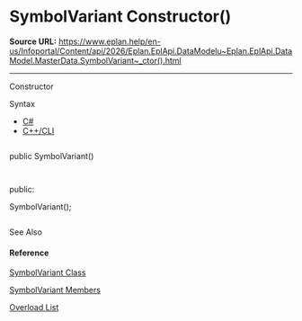 # SymbolVariant Constructor()

**Source URL:** https://www.eplan.help/en-us/Infoportal/Content/api/2026/Eplan.EplApi.DataModelu~Eplan.EplApi.DataModel.MasterData.SymbolVariant~_ctor().html

---

Constructor

Syntax

- [C#](#i-syntax-CS)
- [C++/CLI](#i-syntax-CPP2005)

```
```
public SymbolVariant()
```
```

```
```
public:
SymbolVariant();
```
```



See Also

#### Reference

[SymbolVariant Class](Eplan.EplApi.DataModelu~Eplan.EplApi.DataModel.MasterData.SymbolVariant.html)
  
[SymbolVariant Members](Eplan.EplApi.DataModelu~Eplan.EplApi.DataModel.MasterData.SymbolVariant_members.html)
  
[Overload List](Eplan.EplApi.DataModelu~Eplan.EplApi.DataModel.MasterData.SymbolVariant~_ctor.html)